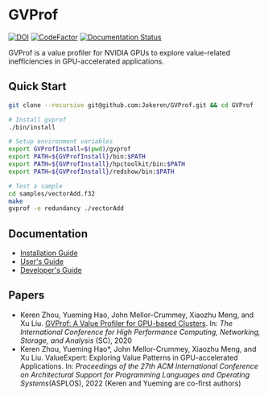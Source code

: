 # GVProf

[![DOI](https://zenodo.org/badge/194196140.svg)](https://zenodo.org/badge/latestdoi/194196140)
[![CodeFactor](https://www.codefactor.io/repository/github/gvprof/gvprof/badge/develop)](https://www.codefactor.io/repository/github/gvprof/gvprof/overview/develop)
[![Documentation Status](https://readthedocs.org/projects/gvprof/badge/?version=latest)](https://gvprof.readthedocs.io/en/latest/?badge=latest)


GVProf is a value profiler for NVIDIA GPUs to explore value-related inefficiencies in GPU-accelerated applications.

## Quick Start

```bash
git clone --recursive git@github.com:Jokeren/GVProf.git && cd GVProf

# Install gvprof
./bin/install

# Setup environment variables
export GVProfInstall=$(pwd)/gvprof
export PATH=${GVProfInstall}/bin:$PATH
export PATH=${GVProfInstall}/hpctoolkit/bin:$PATH
export PATH=${GVProfInstall}/redshow/bin:$PATH

# Test a sample
cd samples/vectorAdd.f32
make
gvprof -e redundancy ./vectorAdd
```

## Documentation

- [Installation Guide](https://gvprof.readthedocs.io/en/latest/install.html)
- [User's Guide](https://gvprof.readthedocs.io/en/latest/manual.html)
- [Developer's Guide](https://gvprof.readthedocs.io/en/latest/workflow.html)

## Papers

- Keren Zhou, Yueming Hao, John Mellor-Crummey, Xiaozhu Meng, and Xu Liu. [GVProf: A Value Profiler for GPU-based Clusters](https://dl.acm.org/doi/10.5555/3433701.3433819). In: *The International Conference for High Performance Computing, Networking, Storage, and Analysis* (SC), 2020
- Keren Zhou, Yueming Hao*, John Mellor-Crummey, Xiaozhu Meng, and Xu Liu. ValueExpert: Exploring Value Patterns in GPU-accelerated Applications. In: *Proceedings of the 27th ACM International Conference on Architectural Support for Programming Languages and Operating Systems*(ASPLOS), 2022 (Keren and Yueming are co-first authors)

